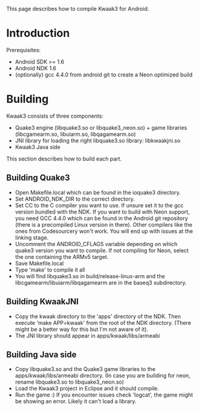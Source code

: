 This page describes how to compile Kwaak3 for Android.

# Introduction #

Prerequisites:
  * Android SDK >= 1.6
  * Android NDK 1.6
  * (optionally) gcc 4.4.0 from android git to create a Neon optimized build

# Building #
Kwaak3 consists of three components:
  * Quake3 engine (libquake3.so or libquake3\_neon.so) + game libraries (libcgamearm.so, libuiarm.so, libqagamearm.so)
  * JNI library for loading the right libquake3.so library: libkwaakjni.so
  * Kwaak3 Java side

This section describes how to build each part.

## Building Quake3 ##
  * Open Makefile.local which can be found in the ioquake3 directory.
  * Set ANDROID\_NDK\_DIR to the correct directory.
  * Set CC to the C compiler you want to use. If unsure set it to the gcc version bundled with the NDK. If you want to build with Neon support, you need GCC 4.4.0 which can be found in the Android git repository (there is a precompiled Linux version in there). Other compilers like the ones from Codesourcery won't work. You will end up with issues at the linking stage.
  * Uncomment the ANDROID\_CFLAGS variable depending on which quake3 version you want to compile. If not compiling for Neon, select the one containing the ARMv5 target.
  * Save Makefile.local
  * Type 'make' to compile it all
  * You will find libquake3.so in build/release-linux-arm and the libcgamearm/libuiarm/libqagamearm are in the baseq3 subdirectory.

## Building KwaakJNI ##
  * Copy the kwaak directory to the 'apps' directory of the NDK. Then execute 'make APP=kwaak' from the root of the NDK directory. (There might be a better way for this but I'm not aware of it).
  * The JNI library should appear in apps/kwaak/libs/armeabi

## Building Java side ##
  * Copy libquake3.so and the Quake3 game libraries to the apps/kwaak/libs/armeabi directory. (In case you are building for neon, rename libquake3.so to libquake3\_neon.so)
  * Load the Kwaak3 project in Eclipse and it should compile.
  * Run the game :) If you encounter issues check 'logcat', the game might be showing an error. Likely it can't load a library.
